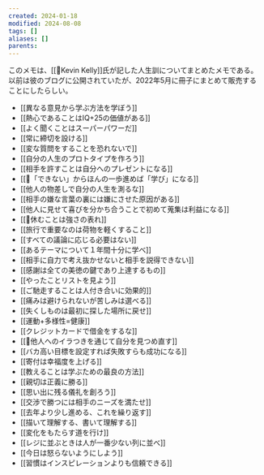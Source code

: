 ```yaml
---
created: 2024-01-18
modified: 2024-08-08
tags: []
aliases: []
parents: 
---
```

このメモは、[[👤Kevin Kelly]]氏が記した人生訓についてまとめたメモである。  
以前は彼のブログに公開されていたが、2022年5月に冊子にまとめて販売することにしたらしい。

- [[異なる意見から学ぶ方法を学ぼう]]
- [[熱心であることはIQ+25の価値がある]]
- [[よく聞くことはスーパーパワーだ]]
- [[常に締切を設ける]]
- [[変な質問をすることを恐れないで]]
- [[自分の人生のプロトタイプを作ろう]]
- [[相手を許すことは自分へのプレゼントになる]]
- [[💬「できない」からほんの一歩進めば「学び」になる]]
- [[他人の物差しで自分の人生を測るな]]
- [[相手の嫌な言葉の裏には嫌にさせた原因がある]]
- [[他人に見せて喜びを分かち合うことで初めて蒐集は利益になる]]
- [[💬休むことは強さの表れ]]
- [[旅行で重要なのは荷物を軽くすること]]
- [[すべての議論に応じる必要はない]]
- [[あるテーマについて１年間十分に学べ]]
- [[相手に自力で考え抜かせないと相手を説得できない]]
- [[感謝は全ての美徳の鍵であり上達するもの]]
- [[やったことリストを見よう]]
- [[ご馳走することは人付き合いに効果的]]
- [[痛みは避けられないが苦しみは選べる]]
- [[失くしものは最初に探した場所に戻せ]]
- [[運動+多様性=健康]]
- [[クレジットカードで借金をするな]]
- [[💬他人へのイラつきを通じて自分を見つめ直す]]
- [[バカ高い目標を設定すれば失敗すらも成功になる]]
- [[寄付は幸福度を上げる]]
- [[教えることは学ぶための最良の方法]]
- [[親切は正義に勝る]]
- [[思い出に残る儀礼を創ろう]]
- [[交渉で勝つには相手のニーズを満たせ]]
- [[去年より少し進める、これを繰り返す]]
- [[描いて理解する、書いて理解する]]
- [[変化をもたらす道を行け]]
- [[レジに並ぶときは人が一番少ない列に並べ]]
- [[今日は怒らないようにしよう]]
- [[習慣はインスピレーションよりも信頼できる]]